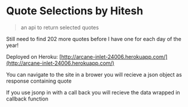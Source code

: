 #  Quote Selections by Hitesh
> an api to return selected quotes

Still need to find 202 more quotes before I have one for each day of the year!

Deployed on Heroku: [http://arcane-inlet-24006.herokuapp.com/](http://arcane-inlet-24006.herokuapp.com/)

You can navigate to the site in a brower you will recieve a json object as response containing quote

If you use jsonp in with a call back you will recieve the data wrapped in callback function

